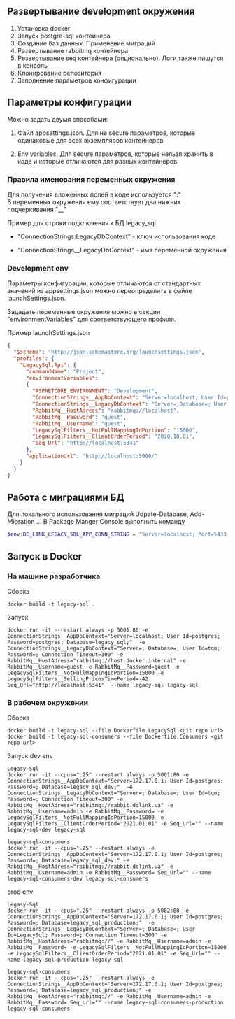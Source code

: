 ﻿## Развертывание development окружения
1. Установка docker
2. Запуск postgre-sql контейнера
3. Создание баз данных. Применение миграций
4. Развертывание rabbitmq контейнера
6. Резвертывание seq контейнера (опционально). Логи также пишутся в консоль 
7. Клонирование репозитория
8. Заполнение параметров конфигурации

## Параметры конфигурации

Можно задать двумя способами: 

1. Файл appsettings.json. Для не secure параметров, которые одинаковые для всех экземпляров контейнеров  

2. Env variables. Для secure параметров, которые нельзя хранить в коде и которые отличаются для разных контейнеров  

### Правила именования переменных окружения
Для получения вложенных полей в коде используется ":"  
В переменных окружения ему соответствует два нижних подчеркивания "__"

Пример для строки подключения к БД legacy_sql

- "ConnectionStrings:LegacyDbContext" - ключ использования коде

- "ConnectionStrings__LegacyDbContext" - имя переменной окружения

### Development env 
Параметры конфигурации, которые отличаются от стандартных значений из appsettings.json можно переопределить в файле launchSettings.json. 

Зададать переменные окружения можно в секции "environmentVariables" для соответствующего профиля.

Пример launchSettings.json
```json
{
  "$schema": "http://json.schemastore.org/launchsettings.json",
  "profiles": {
    "LegacySql.Api": {
      "commandName": "Project",
      "environmentVariables": 
      {        
        "ASPNETCORE_ENVIRONMENT": "Development",        
        "ConnectionStrings__AppDbContext": "Server=localhost; User Id=postgres; Password=postgres; Database=dc_link_legacy_sql;",
        "ConnectionStrings__LegacyDbContext": "Server=;Database=; User Id=tqm; Password=; Connection Timeout=300",
        "RabbitMq__HostAdress": "rabbitmq://localhost",
        "RabbitMq__Password": "guest",
        "RabbitMq__Username": "guest",
        "LegacySqlFilters__NotFullMappingIdPortion": "15000",
        "LegacySqlFilters__ClientOrderPeriod": "2020.10.01",
        "Seq_Url": "http://localhost:5341"
      },
      "applicationUrl": "http://localhost:5000/"
    }
  }
}
```
## Работа с миграциями БД

Для локального использования миграций Udpate-Database, Add-Migration ...
В Package Manger Console выполнить команду
```powershell
$env:DC_LINK_LEGACY_SQL_APP_CONN_STRING = "Server=localhost; Port=5433; User Id=postgres; Password=postgres; Database=legacy_sql;";
```

## Запуск в Docker
### На машине разработчика
Сборка
``` 
docker build -t legacy-sql .
```
Запуск
```
docker run -it --restart always -p 5001:80 -e ConnectionStrings__AppDbContext="Server=localhost; User Id=postgres; Password=postgres; Database=legacy_sql;"  -e ConnectionStrings__LegacyDbContext="Server=; Database=; User Id=tqm; Password=; Connection Timeout=300" -e RabbitMq__HostAdress="rabbitmq://host.docker.internal" -e RabbitMq__Username=guest -e RabbitMq__Password=guest -e LegacySqlFilters__NotFullMappingIdPortion=15000 -e LegacySqlFilters__SellingPricesTimePeriod=-42 Seq_Url="http://localhost:5341"  --name legacy-sql legacy-sql
```
### В рабочем окружении
Сборка
```
docker build -t legacy-sql --file Dockerfile.LegacySql <git repo url>
docker build -t legacy-sql-consumers --file Dockerfile.Consumers <git repo url>
```
Запуск 
dev env
```
Legasy-Sql
docker run -it --cpus=".25" --restart always -p 5001:80 -e ConnectionStrings__AppDbContext="Server=172.17.0.1; User Id=postgres; Password=; Database=legacy_sql_dev;"  -e ConnectionStrings__LegacyDbContext="Server=; Database=; User Id=tqm; Password=; Connection Timeout=300" -e RabbitMq__HostAdress="rabbitmq://rabbit.dclink.ua" -e RabbitMq__Username=admin -e RabbitMq__Password= -e LegacySqlFilters__NotFullMappingIdPortion=15000 -e LegacySqlFilters__ClientOrderPeriod="2021.01.01" -e Seq_Url="" --name legacy-sql-dev legacy-sql
```
```
legacy-sql-consumers
docker run -it --cpus=".25" --restart always -e ConnectionStrings__AppDbContext="Server=172.17.0.1; User Id=postgres; Password=; Database=legacy_sql_dev;" -e RabbitMq__HostAdress="rabbitmq://rabbit.dclink.ua" -e RabbitMq__Username=admin -e RabbitMq__Password= Seq_Url="" --name legacy-sql-consumers-dev legacy-sql-consumers
```

prod env
```
Legasy-Sql
docker run -it --cpus=".25" --restart always -p 5002:80 -e ConnectionStrings__AppDbContext="Server=172.17.0.1; User Id=postgres; Password=; Database=legacy_sql_production;"  -e ConnectionStrings__LegacyDbContext="Server=; Database=; User Id=LegacySql; Password=; Connection Timeout=300" -e RabbitMq__HostAdress="rabbitmq://" -e RabbitMq__Username=admin -e RabbitMq__Password= -e LegacySqlFilters__NotFullMappingIdPortion=15000 -e LegacySqlFilters__ClientOrderPeriod="2021.01.01" -e Seq_Url="" --name legacy-sql-production legacy-sql
```
```
legacy-sql-consumers
docker run -it --cpus=".25" --restart always -e ConnectionStrings__AppDbContext="Server=172.17.0.1; User Id=postgres; Password=; Database=legacy_sql_production;" -e RabbitMq__HostAdress="rabbitmq://" -e RabbitMq__Username=admin -e RabbitMq__Password= Seq_Url="" --name legacy-sql-consumers-production legacy-sql-consumers
```